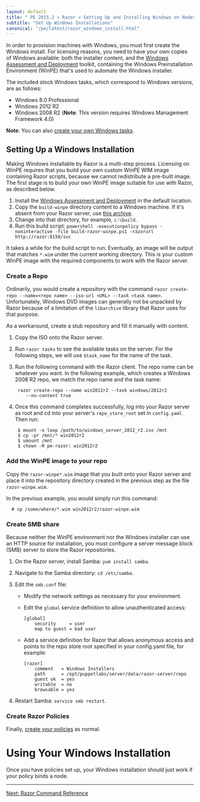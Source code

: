 ```yaml
---
layout: default
title: " PE 2015.2 » Razor » Setting Up and Installing Windows on Nodes"
subtitle: "Set Up Windows Installations"
canonical: "/pe/latest/razor_windows_install.html"
---
```


In order to provision machines with Windows, you must first create the Windows install. For licensing reasons, you need to have your own copies of Windows available: both the installer content, and the [Windows Assessment and Deployment](http://msdn.microsoft.com/en-us/library/windows/hardware/hh825486.aspx) toolkit, containing the Windows Preinstallation Environment (WinPE) that's used to automate the Windows installer.

The included stock Windows tasks, which correspond to Windows versions, are as follows:

 * Windows 8.0 Professional
 * Windows 2012 R2
 * Windows 2008 R2 (**Note**: This version requires Windows Management Framework 4.0)

 **Note**: You can also [create your own Windows tasks](./razor_objects.html#writing-task-templates).

## Setting Up a Windows Installation

Making Windows installable by Razor is a multi-step process. Licensing on WinPE requires that you build your own custom WinPE WIM image containing Razor scripts, because we cannot redistribute a pre-built image.  The first stage is to build your own WinPE image suitable for use with Razor, as described below.

1. Install the [Windows Assessment and Deployment](http://msdn.microsoft.com/en-us/library/windows/hardware/hh825486.aspx) in the default location.
2. Copy the `build-winpe` directory content to a Windows machine. If it's absent from your Razor server, use [this archive](http://links.puppetlabs.com/razor-build-winpe).
3. Change into that directory, for example, `c:\build`.
4. Run this build script: `powershell -executionpolicy bypass -noninteractive -file build-razor-winpe.ps1 -razorurl http://razor:8150/svc`

It takes a while for the build script to run. Eventually, an image will be output that matches `*.wim` under the current working directory.  This is your custom WinPE image with the required components to work with the Razor server.

### Create a Repo

Ordinarily, you would create a repository with the command `razor
create-repo --name=<repo name> --iso-url <URL> --task <task
name>`. Unfortunately, Windows DVD images can generally not be unpacked by
Razor because of a limitation of the `libarchive` library that Razor uses
for that purpose.

As a workaround, create a stub repository and fill it manually
with content.

1. Copy the ISO onto the Razor server.
2. Run `razor tasks` to see the available tasks on the server. For the following steps, we will use `$task_name` for the name of the task.
3. Run the following command with the Razor
client. The repo name can be whatever you want. In the following example, which creates a Windows 2008 R2 repo, we match the repo name and the task name:

		razor create-repo --name win2012r2 --task windows/2012r2
           --no-content true

2. Once this command completes successfully, log into your Razor server as
root and cd into your server's `repo_store_root` set in `config.yaml`. Then
run:


        $ mount -o loop /path/to/windows_server_2012_r2.iso /mnt
        $ cp -pr /mnt/* win2012r2
        $ umount /mnt
        $ chown -R pe-razor: win2012r2


### Add the WinPE image to your repo

Copy the `razor-winpe*.wim` image that you built onto your Razor server
and place it into the repository directory created in the previous step as
the file `razor-winpe.wim`.

In the previous example, you would simply run this command:

      # cp /some/where/*.wim win2012r2/razor-winpe.wim

### Create SMB share

Because neither the WinPE environment nor the Windows installer can use an HTTP source for installation, you must configure a server message block (SMB) server to store the Razor repositories.

1. On the Razor server, install Samba: `yum install samba`.
2. Navigate to the Samba directory: `cd /etc/samba`.
3. Edit the `smb.conf` file:
   * Modify the network settings as necessary for your environment.
   * Edit the `global` service definition to allow unauthenticated access:

     ~~~
     [global]
         security     = user
         map to guest = bad user
     ~~~

   * Add a service definition for Razor that allows anonymous access and points to the repo store root specified in your config.yaml file, for example:

     ~~~
     [razor]
         comment   = Windows Installers
         path      = /opt/puppetlabs/server/data/razor-server/repo
         guest ok  = yes
         writable  = no
         browsable = yes
     ~~~

4. Restart Samba: `service smb restart`.


### Create Razor Policies

Finally, [create your policies](./razor_using.html#step-5-create-a-policy-and-provision-your-node) as normal.

# Using Your Windows Installation

Once you have policies set up, your Windows installation should just work if your policy binds a node.

* * *


[Next: Razor Command Reference](./razor_reference.html)
